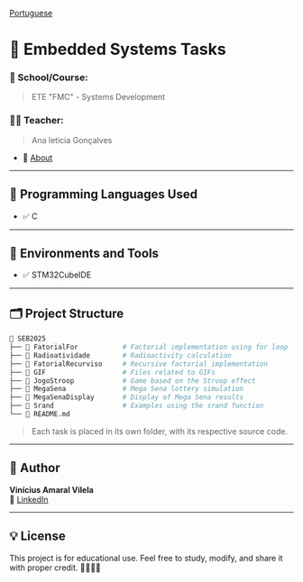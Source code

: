 [Portuguese](README.md)
# 📘 Embedded Systems Tasks

### 🏫 School/Course:
> ETE "FMC" - Systems Development

### 👨‍🏫 Teacher:
> Ana leticia Gonçalves  
- 🔗 [About](https://www.escavador.com/sobre/7154744/ana-leticia-gomes-goncalves)

---

## 🚀 Programming Languages Used

- ✅ C

---

## 🧪 Environments and Tools

- ✅ STM32CubeIDE

---

## 🗂️ Project Structure

```bash
📁 SEB2025
├── 📁 FatorialFor           # Factorial implementation using for loop
├── 📁 Radioatividade        # Radioactivity calculation
├── 📁 FatorialRecurviso     # Recursive factorial implementation
├── 📁 GIF                   # Files related to GIFs
├── 📁 JogoStroop            # Game based on the Stroop effect
├── 📁 MegaSena              # Mega Sena lottery simulation
├── 📁 MegaSenaDisplay       # Display of Mega Sena results
├── 📁 Srand                 # Examples using the srand function
└── 📄 README.md 
```

> Each task is placed in its own folder, with its respective source code.

---

## 👤 Author

**Vinícius Amaral Vilela**  
🔗 [LinkedIn](https://www.linkedin.com/in/vin%C3%ADcius-amaral-vilela-b57549362?utm_source=share&utm_campaign=share_via&utm_content=profile&utm_medium=ios_app)

---

## 💡 License

This project is for educational use. Feel free to study, modify, and share it with proper credit. 👩‍💻👨‍💻
